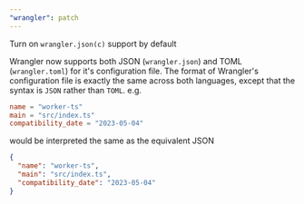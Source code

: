 ```yaml
---
"wrangler": patch
---
```


Turn on `wrangler.json(c)` support by default

Wrangler now supports both JSON (`wrangler.json`) and TOML (`wrangler.toml`) for it's configuration file. The format of Wrangler's configuration file is exactly the same across both languages, except that the syntax is `JSON` rather than `TOML`. e.g.

```toml
name = "worker-ts"
main = "src/index.ts"
compatibility_date = "2023-05-04"
```

would be interpreted the same as the equivalent JSON

```json
{
  "name": "worker-ts",
  "main": "src/index.ts",
  "compatibility_date": "2023-05-04"
}
```
